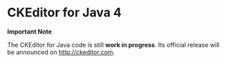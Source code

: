 CKEditor for Java 4
===================

**Important Note**

The CKEditor for Java code is still **work in progress**. Its official release will be announced on http://ckeditor.com.